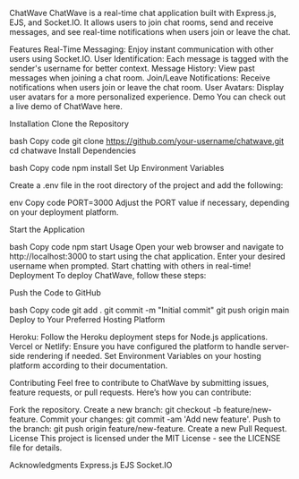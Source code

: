 ChatWave
ChatWave is a real-time chat application built with Express.js, EJS, and Socket.IO. It allows users to join chat rooms, send and receive messages, and see real-time notifications when users join or leave the chat.

Features
Real-Time Messaging: Enjoy instant communication with other users using Socket.IO.
User Identification: Each message is tagged with the sender's username for better context.
Message History: View past messages when joining a chat room.
Join/Leave Notifications: Receive notifications when users join or leave the chat room.
User Avatars: Display user avatars for a more personalized experience.
Demo
You can check out a live demo of ChatWave here.

Installation
Clone the Repository

bash
Copy code
git clone https://github.com/your-username/chatwave.git
cd chatwave
Install Dependencies

bash
Copy code
npm install
Set Up Environment Variables

Create a .env file in the root directory of the project and add the following:

env
Copy code
PORT=3000
Adjust the PORT value if necessary, depending on your deployment platform.

Start the Application

bash
Copy code
npm start
Usage
Open your web browser and navigate to http://localhost:3000 to start using the chat application.
Enter your desired username when prompted.
Start chatting with others in real-time!
Deployment
To deploy ChatWave, follow these steps:

Push the Code to GitHub

bash
Copy code
git add .
git commit -m "Initial commit"
git push origin main
Deploy to Your Preferred Hosting Platform

Heroku: Follow the Heroku deployment steps for Node.js applications.
Vercel or Netlify: Ensure you have configured the platform to handle server-side rendering if needed.
Set Environment Variables on your hosting platform according to their documentation.

Contributing
Feel free to contribute to ChatWave by submitting issues, feature requests, or pull requests. Here’s how you can contribute:

Fork the repository.
Create a new branch: git checkout -b feature/new-feature.
Commit your changes: git commit -am 'Add new feature'.
Push to the branch: git push origin feature/new-feature.
Create a new Pull Request.
License
This project is licensed under the MIT License - see the LICENSE file for details.

Acknowledgments
Express.js
EJS
Socket.IO
